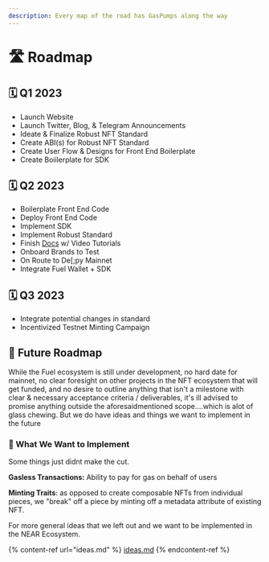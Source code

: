 ```yaml
---
description: Every map of the road has GasPumps along the way
---
```


# 🛣 Roadmap

## 🗓️ Q1 2023

* Launch Website
* Launch Twitter, Blog, & Telegram Announcements
* Ideate & Finalize Robust NFT Standard
* Create ABI(s) for Robust NFT Standard
* Create User Flow & Designs for Front End Boilerplate
* Create Boiilerplate for SDK

## 🗓️ Q2 2023

* Boilerplate Front End Code
* Deploy Front End Code
* Implement SDK
* Implement  Robust Standard
* Finish [Docs](https://www.docs.gaspump.xyz) w/ Video Tutorials
* Onboard Brands to Test
* On Route to De\[;py Mainnet
* Integrate Fuel Wallet + SDK

## 🗓️  Q3 2023

* Integrate potential changes in standard
* Incentivized Testnet Minting Campaign

## 🔮 Future Roadmap

While the Fuel ecosystem is still under development, no hard date for mainnet, no clear foresight on other projects in the NFT ecosystem that will get funded, and no desire  to outline anything that isn't a milestone with clear & necessary acceptance criteria / deliverables, it's ill advised to promise anything outside the aforesaidmentioned scope....which is alot of glass chewing. But we do have ideas and things we want to implement in the future

### 👀 What We Want to Implement

Some things just didnt make the cut.&#x20;

**Gasless Transactions:** Ability to pay for gas on behalf of users

**Minting Traits**: as opposed to create composable NFTs from individual pieces, we "break" off a piece by minting off a metadata attribute of existing NFT.



For more general ideas that we left out and we want to be implemented in the NEAR Ecosystem.

{% content-ref url="ideas.md" %}
[ideas.md](ideas.md)
{% endcontent-ref %}

